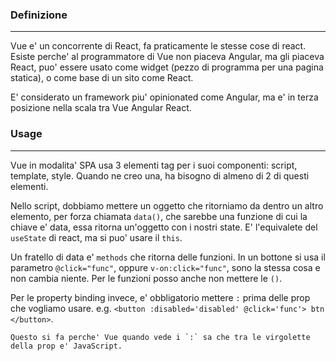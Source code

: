 ### Definizione
---
Vue e' un concorrente di React, fa praticamente le stesse cose di react. Esiste perche' al programmatore di Vue non piaceva Angular, ma gli piaceva React, puo' essere usato come widget (pezzo di programma per una pagina statica), o come base di un sito come React.

E' considerato un framework piu' opinionated come Angular, ma e' in terza posizione nella scala tra Vue Angular React.
### Usage
---
Vue in modalita' SPA usa 3 elementi tag per i suoi componenti: script, template, style. Quando ne creo una, ha bisogno di almeno di 2 di questi elementi.

Nello script, dobbiamo mettere un oggetto che ritorniamo da dentro un altro elemento, per forza chiamata `data()`, che sarebbe una funzione di cui la chiave e' data, essa ritorna un'oggetto con i nostri state. E' l'equivalete del `useState` di react, ma si puo' usare il `this`.

Un fratello di data e' `methods` che ritorna delle funzioni. In un bottone si usa il parametro `@click="func"`, oppure `v-on:click="func"`, sono la stessa cosa e non cambia niente. Per le funzioni posso anche non mettere le `()`.

Per le property binding invece, e' obbligatorio mettere `:` prima delle prop che vogliamo usare. e.g. `<button :disabled='disabled' @click='func'> btn </button>`.

	Questo si fa perche' Vue quando vede i `:` sa che tra le virgolette della prop e' JavaScript.